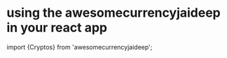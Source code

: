 # using the awesomecurrencyjaideep in your react app
import {Cryptos} from 'awesomecurrencyjaideep';




